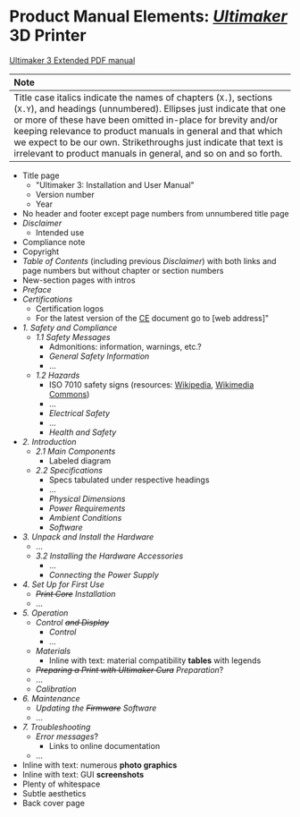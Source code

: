 # Product Manual Elements: [*Ultimaker*](https://ultimaker.com/) 3D Printer

[Ultimaker 3 Extended PDF manual](https://support.ultimaker.com/hc/en-us/article_attachments/360010836740/Ultimaker_3_manual__En_.pdf)

| Note |
|:-----|
| Title case italics indicate the names of chapters (`X.`), sections (`X.Y`), and headings (unnumbered). Ellipses just indicate that one or more of these have been omitted in-place for brevity and/or keeping relevance to product manuals in general and that which we expect to be our own. Strikethroughs just indicate that text is irrelevant to product manuals in general, and so on and so forth. |

 -  Title page
     -  "Ultimaker 3: Installation and User Manual"
     -  Version number
     -  Year
 -  No header and footer except page numbers from unnumbered title page
 -  *Disclaimer*
     -  Intended use
 -  Compliance note
 -  Copyright
 -  *Table of Contents* (including previous *Disclaimer*) with both links and page numbers but without chapter or section numbers
 -  New-section pages with intros
 -  *Preface*
 -  *Certifications*
     -  Certification logos
     -  For the latest version of the [CE](https://ec.europa.eu/growth/single-market/ce-marking/) document go to \[web address\]"
 -  *1. Safety and Compliance*
     -  *1.1 Safety Messages*
         -  Admonitions: information, warnings, etc.?
         -  *General Safety Information*
         -  ...
     -  *1.2 Hazards*
         -  ISO 7010 safety signs (resources: [Wikipedia](https://en.wikipedia.org/wiki/ISO_7010), [Wikimedia Commons](https://commons.wikimedia.org/wiki/Category:ISO_7010_safety_signs_(vector_drawings)))
         -  ...
         -  *Electrical Safety*
         -  ...
         -  *Health and Safety*
 -  *2. Introduction*
     -  *2.1 Main Components*
         -  Labeled diagram
     -  *2.2 Specifications*
         -  Specs tabulated under respective headings
         -  ...
         -  *Physical Dimensions*
         -  *Power Requirements*
         -  *Ambient Conditions*
         -  *Software*
 -  *3. Unpack and Install the Hardware*
     -  ...
     -  *3.2 Installing the Hardware Accessories*
         -  ...
         -  *Connecting the Power Supply*
 -  *4. Set Up for First Use*
     -  *~~Print Core~~ Installation*
     -  ...
 -  *5. Operation*
     -  *Control ~~and Display~~*
         -  *Control*
         -  ...
     -  *Materials*
         -  Inline with text: material compatibility **tables** with legends
     -  *~~Preparing a Print with Ultimaker Cura~~ Preparation*?
     -  ...
     -  *Calibration*
 -  *6. Maintenance*
     -  *Updating the ~~Firmware~~ Software*
     -  ...
 -  *7. Troubleshooting*
     -  *Error messages*?
         -  Links to online documentation
     -  ...
 -  Inline with text: numerous **photo graphics**
 -  Inline with text: GUI **screenshots**
 -  Plenty of whitespace
 -  Subtle aesthetics
 -  Back cover page

